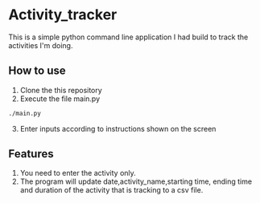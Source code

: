 # Activity_tracker
This is a simple python command line application I had build to track the activities I'm doing.
## How to use

1. Clone the this repository
2. Execute the file main.py

```bash
./main.py
```

3. Enter inputs according to instructions shown on the screen

## Features

1. You need to enter the activity only.
2. The program will update date,activity_name,starting time, ending time and duration of the activity that is tracking to a csv file.

